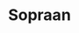 ---
title: "Sopraan"
layout: scroll
url: /sopraan
folder: /content-sopraan
# Striking header background image, Ideal images are homogenous around the centre and contrasting to the text. Non-ideal images can use `title_guard`
# header_image: "/images/sopraan.jpg"

# Optional header logo. CSS: `#blog-logo`, with max-height defined, optimize to prevent scaling
# header_logo: "images/chef-hat.png"

# Headers are safeHTML, you can use HTML tags such as b,i,u,br
header_headline: "Sopraan"
header_subheadline: "<b>Annelies Buyssens</b>"
---
